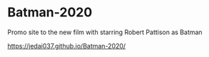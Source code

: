 # Batman-2020
Promo site to the new film with starring Robert Pattison as Batman

https://jedai037.github.io/Batman-2020/
